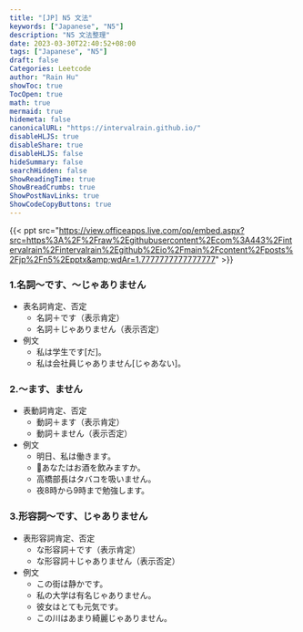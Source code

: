 ```yaml
---
title: "[JP] N5 文法"
keywords: ["Japanese", "N5"]
description: "N5 文法整理"
date: 2023-03-30T22:40:52+08:00
tags: ["Japanese", "N5"]
draft: false
Categories: Leetcode
author: "Rain Hu"
showToc: true
TocOpen: true
math: true
mermaid: true
hidemeta: false
canonicalURL: "https://intervalrain.github.io/"
disableHLJS: true
disableShare: true
disableHLJS: false
hideSummary: false
searchHidden: false
ShowReadingTime: true
ShowBreadCrumbs: true
ShowPostNavLinks: true
ShowCodeCopyButtons: true
---
```


{{< ppt src="https://view.officeapps.live.com/op/embed.aspx?src=https%3A%2F%2Fraw%2Egithubusercontent%2Ecom%3A443%2Fintervalrain%2Fintervalrain%2Egithub%2Eio%2Fmain%2Fcontent%2Fposts%2Fjp%2Fn5%2Epptx&amp;wdAr=1.7777777777777777" >}}


### 1.名詞〜です、〜じゃありません
+ 表名詞肯定、否定
    + 名詞＋です（表示肯定）
    + 名詞＋じゃありません（表示否定）
+ 例文
    + 私は学生です[だ]。
    + 私は会社員じゃありません[じゃあない]。
### 2.〜ます、ません
+ 表動詞肯定、否定
    + 動詞＋ます（表示肯定）
    + 動詞＋ません（表示否定）
+ 例文
    + 明日、私は働きます。
    + あなたはお酒を飲みますか。
    + 高橋部長はタバコを吸いません。
    + 夜8時から9時まで勉強します。
### 3.形容詞〜です、じゃありません
+ 表形容詞肯定、否定
    + な形容詞＋です（表示肯定）
    + な形容詞＋じゃありません（表示否定）
+ 例文
    + この街は静かです。
    + 私の大学は有名じゃありません。
    + 彼女はとても元気です。
    + この川はあまり綺麗じゃありません。